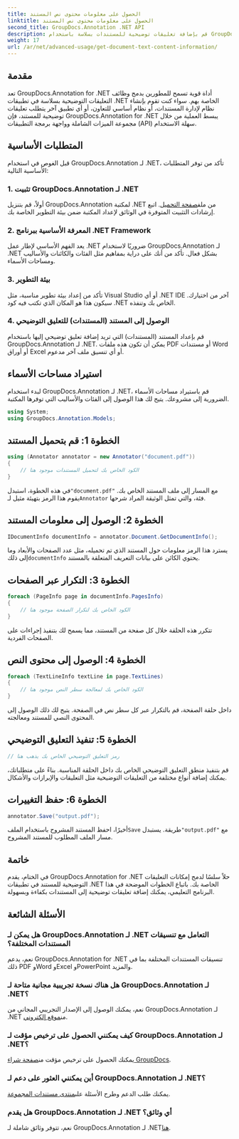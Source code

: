 ```yaml
---
title: الحصول على معلومات محتوى نص المستند
linktitle: الحصول على معلومات محتوى نص المستند
second_title: GroupDocs.Annotation .NET API
description: قم بإضافة تعليقات توضيحية للمستندات بسلاسة باستخدام GroupDocs.Annotation لـ .NET. قم بدمج وظائف التعليقات التوضيحية في تطبيقات .NET الخاصة بك بسهولة.
weight: 17
url: /ar/net/advanced-usage/get-document-text-content-information/
---
```

## مقدمة
تعد GroupDocs.Annotation for .NET أداة قوية تسمح للمطورين بدمج وظائف التعليقات التوضيحية بسلاسة في تطبيقات .NET الخاصة بهم. سواء كنت تقوم بإنشاء نظام لإدارة المستندات، أو نظام أساسي للتعاون، أو أي تطبيق آخر يتطلب تعليقات توضيحية للمستند، فإن GroupDocs.Annotation for .NET يبسط العملية من خلال مجموعة الميزات الشاملة وواجهة برمجة التطبيقات (API) سهلة الاستخدام.
## المتطلبات الأساسية
قبل الغوص في استخدام GroupDocs.Annotation لـ .NET، تأكد من توفر المتطلبات الأساسية التالية:
### 1. تثبيت GroupDocs.Annotation لـ .NET
 أولاً، قم بتنزيل GroupDocs.Annotation لمكتبة .NET من ملف[صفحة التحميل](https://releases.groupdocs.com/annotation/net/). اتبع إرشادات التثبيت المتوفرة في الوثائق لإعداد المكتبة ضمن بيئة التطوير الخاصة بك.
### 2. المعرفة الأساسية ببرنامج .NET Framework
يعد الفهم الأساسي لإطار عمل .NET ضروريًا لاستخدام GroupDocs.Annotation لـ .NET بشكل فعال. تأكد من أنك على دراية بمفاهيم مثل الفئات والكائنات والأساليب ومساحات الأسماء.
### 3. بيئة التطوير
تأكد من إعداد بيئة تطوير مناسبة، مثل Visual Studio أو أي .NET IDE آخر من اختيارك. سيكون هذا هو المكان الذي تكتب فيه كود .NET الخاص بك وتنفذه.
### 4. الوصول إلى المستند (المستندات) للتعليق التوضيحي
قم بإعداد المستند (المستندات) التي تريد إضافة تعليق توضيحي إليها باستخدام GroupDocs.Annotation لـ .NET. يمكن أن تكون هذه ملفات PDF أو مستندات Word أو أوراق Excel أو أي تنسيق ملف آخر مدعوم.

## استيراد مساحات الأسماء
لبدء استخدام GroupDocs.Annotation لـ .NET، قم باستيراد مساحات الأسماء الضرورية إلى مشروعك. يتيح لك هذا الوصول إلى الفئات والأساليب التي توفرها المكتبة.
```csharp
using System;
using GroupDocs.Annotation.Models;
```
## الخطوة 1: قم بتحميل المستند
```csharp
using (Annotator annotator = new Annotator("document.pdf"))
{
    // الكود الخاص بك لتحميل المستندات موجود هنا
}
```
 في هذه الخطوة، استبدل`"document.pdf"` مع المسار إلى ملف المستند الخاص بك. يقوم هذا الرمز بتهيئة مثيل لـ`Annotator` فئة، والتي تمثل الوثيقة المراد شرحها.
## الخطوة 2: الوصول إلى معلومات المستند
```csharp
IDocumentInfo documentInfo = annotator.Document.GetDocumentInfo();
```
يسترد هذا الرمز معلومات حول المستند الذي تم تحميله، مثل عدد الصفحات والأبعاد وما إلى ذلك`documentInfo` يحتوي الكائن على بيانات التعريف المتعلقة بالمستند.
## الخطوة 3: التكرار عبر الصفحات
```csharp
foreach (PageInfo page in documentInfo.PagesInfo)
{
    // الكود الخاص بك لتكرار الصفحة موجود هنا
}
```
تتكرر هذه الحلقة خلال كل صفحة من المستند، مما يسمح لك بتنفيذ إجراءات على الصفحات الفردية.
## الخطوة 4: الوصول إلى محتوى النص
```csharp
foreach (TextLineInfo textLine in page.TextLines)
{
    // الكود الخاص بك لمعالجة سطر النص موجود هنا
}
```
داخل حلقة الصفحة، قم بالتكرار عبر كل سطر نص في الصفحة. يتيح لك ذلك الوصول إلى المحتوى النصي للمستند ومعالجته.
## الخطوة 5: تنفيذ التعليق التوضيحي
```csharp
// رمز التعليق التوضيحي الخاص بك يذهب هنا
```
قم بتنفيذ منطق التعليق التوضيحي الخاص بك داخل الحلقة المناسبة. بناءً على متطلباتك، يمكنك إضافة أنواع مختلفة من التعليقات التوضيحية مثل التعليقات والإبرازات والأشكال.
## الخطوة 6: حفظ التغييرات
```csharp
annotator.Save("output.pdf");
```
 أخيرًا، احفظ المستند المشروح باستخدام الملف`Save` طريقة. يستبدل`"output.pdf"` مع مسار الملف المطلوب للمستند المشروح.

## خاتمة
في الختام، يقدم GroupDocs.Annotation for .NET حلاً سلسًا لدمج إمكانات التعليقات التوضيحية للمستند في تطبيقات .NET الخاصة بك. باتباع الخطوات الموضحة في هذا البرنامج التعليمي، يمكنك إضافة تعليقات توضيحية إلى المستندات بكفاءة وبسهولة.
## الأسئلة الشائعة
### هل يمكن لـ GroupDocs.Annotation لـ .NET التعامل مع تنسيقات المستندات المختلفة؟
نعم، يدعم GroupDocs.Annotation for .NET تنسيقات المستندات المختلفة بما في ذلك PDF وWord وExcel وPowerPoint والمزيد.
### هل هناك نسخة تجريبية مجانية متاحة لـ GroupDocs.Annotation لـ .NET؟
 نعم، يمكنك الوصول إلى الإصدار التجريبي المجاني من GroupDocs.Annotation لـ .NET من[موقع إلكتروني](https://releases.groupdocs.com/).
### كيف يمكنني الحصول على ترخيص مؤقت لـ GroupDocs.Annotation لـ .NET؟
 يمكنك الحصول على ترخيص مؤقت من[صفحة شراء GroupDocs](https://purchase.groupdocs.com/temporary-license/).
### أين يمكنني العثور على دعم لـ GroupDocs.Annotation لـ .NET؟
 يمكنك طلب الدعم وطرح الأسئلة على[منتدى مستندات المجموعة](https://forum.groupdocs.com/c/annotation/10).
### هل يقدم GroupDocs.Annotation لـ .NET أي وثائق؟
 نعم، تتوفر وثائق شاملة لـ GroupDocs.Annotation لـ .NET[هنا](https://tutorials.groupdocs.com/annotation/net/).